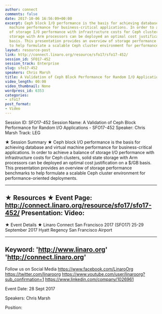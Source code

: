 ```yaml
---
author: connect
comments: false
date: 2017-10-06 16:56:09+00:00
excerpt: Ceph block I/O performance is the basis for achieving database and virtual
  machine performance for business-critical applications. In order to achieve a balance
  of storage I/O performance with infrastructure costs for Ceph clusters, solid state
  storage with Arm processors can be deployed an optimal cost justification on a $/GB
  basis. This presentation provides an overview of storage performance benchmarks
  to help formulate a scalable Ceph cluster environment for performance-oriented deployments.
layout: resource-post
link: http://connect.linaro.org/resource/sfo17/sfo17-452/
session_id: SFO17-452
session_track: Enterprise
slug: sfo17-452
speakers: Chris Marsh
title: A Validation of Ceph Block Performance for Random I/O Applications - SFO17-452
video_length: 00:00
video_thumbnail: None
wordpress_id: 6353
categories:
- sfo17
post_format:
- Video
---
```


Session ID: SFO17-452
Session Name: A Validation of Ceph Block Performance for Random I/O Applications - SFO17-452
Speaker: Chris Marsh
Track: LEG


★ Session Summary ★
Ceph block I/O performance is the basis for achieving database and virtual machine performance for business-critical applications. In order to achieve a balance of storage I/O performance with infrastructure costs for Ceph clusters, solid state storage with Arm processors can be deployed an optimal cost justification on a $/GB basis. This presentation provides an overview of storage performance benchmarks to help formulate a scalable Ceph cluster environment for performance-oriented deployments.

---------------------------------------------------
★ Resources ★
Event Page: http://connect.linaro.org/resource/sfo17/sfo17-452/
Presentation: 
Video: 
 ---------------------------------------------------

★ Event Details ★
Linaro Connect San Francisco 2017 (SFO17)
25-29 September 2017
Hyatt Regency San Francisco Airport

---------------------------------------------------
Keyword: 
'http://www.linaro.org'
'http://connect.linaro.org'
---------------------------------------------------
Follow us on Social Media
https://www.facebook.com/LinaroOrg
https://twitter.com/linaroorg
https://www.youtube.com/user/linaroorg?sub_confirmation=1
https://www.linkedin.com/company/1026961

Event Date: 28 Sept 2017

Speakers: Chris Marsh

Position: